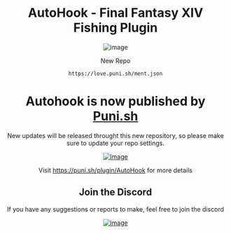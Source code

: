 <div align="center">

# AutoHook - Final Fantasy XIV Fishing Plugin

![image](https://github.com/InitialDet/AutoHook/assets/13919114/b02052a7-db03-4c1f-a44c-dd84e713753a)

New Repo
```
https://love.puni.sh/ment.json
```

# Autohook is now published by [Puni.sh](https://puni.sh/)

New updates will be released throught this new repository, so please make sure to update your repo settings.

[![image](https://github.com/InitialDet/AutoHook/assets/13919114/309f33be-641d-4ead-8399-39800ea285a2)](https://puni.sh/)

Visit https://puni.sh/plugin/AutoHook for more details

## Join the Discord
If you have any suggestions or reports to make, feel free to join the discord

[![image](https://discordapp.com/api/guilds/1001823907193552978/embed.png?style=banner2)](https://discord.gg/Zzrcc8kmvy)
